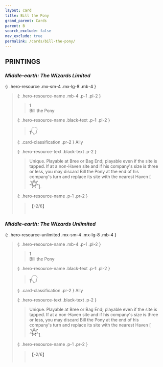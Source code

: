 ```yaml
---
layout: card
title: Bill the Pony
grand_parent: Cards
parent: B
search_exclude: false
nav_exclude: true
permalink: /cards/bill-the-pony/
---
```


## PRINTINGS


### _Middle-earth: The Wizards Limited_

{: .hero-resource .mx-sm-4 .mx-lg-8 .mb-4 }
> {: .hero-resource-name .mb-4 .p-1 .pl-2 }
> > <div class="card-mp">1</div>
> > <div class="card-name">Bill the Pony</div>
>
> {: .hero-resource-name .black-text .p-1 .pl-2 }
> > 1![](/assets/images/mind.svg)
>
> {: .card-classification .pr-2 }
> Ally
>
> {: .hero-resource-text .black-text .p-2 }
> > Unique. Playable at Bree or Bag End; playable even if the site is tapped.  If at a non-Haven site and if his company's size is three or less, you may discard Bill the Pony at the end of his company's turn and replace its site with the nearest Haven \[![](/assets/images/free-haven.svg)]. 
> 
> {: .hero-resource-name .p-1 .pr-2 }
> > <div class="card-shield">【-2/6】</div>
> > <div class="card-corruption">&nbsp;</div>

### _Middle-earth: The Wizards Unlimited_

{: .hero-resource-unlimited .mx-sm-4 .mx-lg-8 .mb-4 }
> {: .hero-resource-name .mb-4 .p-1 .pl-2 }
> > <div class="card-mp">1</div>
> > <div class="card-name">Bill the Pony</div>
>
> {: .hero-resource-name .black-text .p-1 .pl-2 }
> > 1![](/assets/images/mind.svg)
>
> {: .card-classification .pr-2 }
> Ally
>
> {: .hero-resource-text .black-text .p-2 }
> > Unique. Playable at Bree or Bag End; playable even if the site is tapped.  If at a non-Haven site and if his company's size is three or less, you may discard Bill the Pony at the end of his company's turn and replace its site with the nearest Haven \[![](/assets/images/free-haven.svg)]. 
> 
> {: .hero-resource-name .p-1 .pr-2 }
> > <div class="card-shield">【-2/6】</div>
> > <div class="card-corruption">&nbsp;</div>
